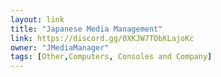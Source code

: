 ```yaml
---
layout: link
title: "Japanese Media Management"
link: https://discord.gg/0XKJW7TObKLajoKc
owner: "JMediaManager"
tags: [Other,Computers, Consoles and Company]
---
```

